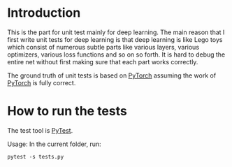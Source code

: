 # Introduction

This is the part for unit test mainly for deep learning. The main reason that I first write unit tests for deep learning is that deep learning is like Lego toys which consist of numerous subtle parts like various layers, various optimizers, various loss functions and so on so forth. It is hard to debug the entire net without first making sure that each part works correctly.

The ground truth of unit tests is based on [PyTorch](https://pytorch.org/) assuming the work of [PyTorch](https://pytorch.org/) is fully correct.

# How to run the tests

The test tool is [PyTest](https://docs.pytest.org/en/stable/).

Usage:
In the current folder, run:
```
pytest -s tests.py
```
